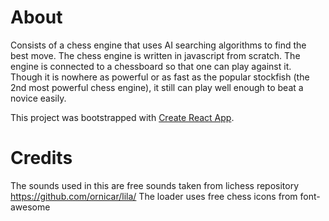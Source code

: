 # About
Consists of a chess engine that uses AI searching algorithms to find the best move. The chess engine is written in javascript from scratch. The engine is connected to a chessboard so that one can play against it. Though it is nowhere as powerful or as fast as the popular stockfish (the 2nd most powerful chess engine), it still can play well enough to beat a novice easily.

This project was bootstrapped with [Create React App](https://github.com/facebook/create-react-app).

# Credits
The sounds used in this are free sounds taken from lichess repository https://github.com/ornicar/lila/
The loader uses free chess icons from font-awesome

